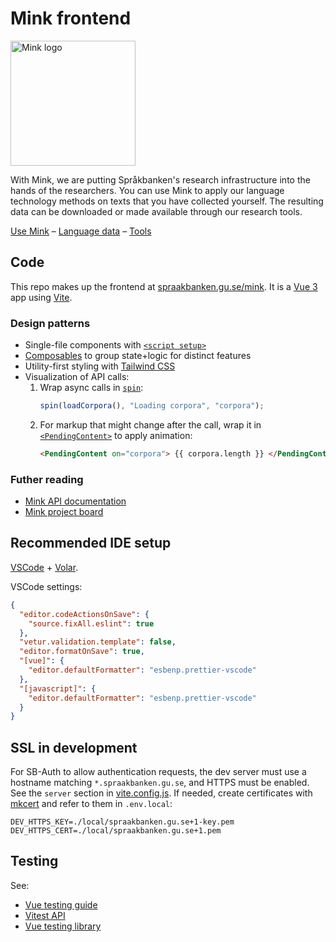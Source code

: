 # Mink frontend

<img src="https://spraakbanken.gu.se/themes/sb/images/mink.svg" width="200" alt="Mink logo" />

With Mink, we are putting Språkbanken's research infrastructure into the hands of the researchers.
You can use Mink to apply our language technology methods on texts that you have collected yourself.
The resulting data can be downloaded or made available through our research tools.

[Use Mink](https://spraakbanken.gu.se/mink/)
– [Language data](https://spraakbanken.gu.se/en/resources)
– [Tools](https://spraakbanken.gu.se/en/tools)

## Code

This repo makes up the frontend at [spraakbanken.gu.se/mink](https://spraakbanken.gu.se/mink/).
It is a [Vue 3](https://v3.vuejs.org/) app using [Vite](https://vitejs.dev/).

### Design patterns

- Single-file components with [`<script setup>`](https://v3.vuejs.org/api/sfc-script-setup.html)
- [Composables](https://vuejs.org/guide/reusability/composables.html) to group state+logic for distinct features
- Utility-first styling with [Tailwind CSS](https://tailwindcss.com/)
- Visualization of API calls:
  1. Wrap async calls in [`spin`](src/spin/spin.composable.js):
     ```js
     spin(loadCorpora(), "Loading corpora", "corpora");
     ```
  2. For markup that might change after the call, wrap it in [`<PendingContent>`](src/spin/PendingContent.vue) to apply animation:
     ```html
     <PendingContent on="corpora"> {{ corpora.length }} </PendingContent>
     ```

### Futher reading

- [Mink API documentation](https://ws.spraakbanken.gu.se/ws/mink/api-doc)
- [Mink project board](https://github.com/orgs/spraakbanken/projects/10)

## Recommended IDE setup

[VSCode](https://code.visualstudio.com/) + [Volar](https://marketplace.visualstudio.com/items?itemName=johnsoncodehk.volar).

VSCode settings:

```json
{
  "editor.codeActionsOnSave": {
    "source.fixAll.eslint": true
  },
  "vetur.validation.template": false,
  "editor.formatOnSave": true,
  "[vue]": {
    "editor.defaultFormatter": "esbenp.prettier-vscode"
  },
  "[javascript]": {
    "editor.defaultFormatter": "esbenp.prettier-vscode"
  }
}
```

## SSL in development

For SB-Auth to allow authentication requests, the dev server must use a hostname matching `*.spraakbanken.gu.se`, and HTTPS must be enabled. See the `server` section in [vite.config.js](vite.config.js). If needed, create certificates with [mkcert](https://mkcert.dev) and refer to them in `.env.local`:

```
DEV_HTTPS_KEY=./local/spraakbanken.gu.se+1-key.pem
DEV_HTTPS_CERT=./local/spraakbanken.gu.se+1.pem
```

## Testing

See:

- [Vue testing guide](https://vuejs.org/guide/scaling-up/testing.html)
- [Vitest API](https://vitest.dev/api/)
- [Vue testing library](https://testing-library.com/docs/vue-testing-library/intro)
